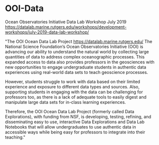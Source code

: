 # OOI-Data
Ocean Observatories Initiative Data Lab Workshop July 2019  
https://datalab.marine.rutgers.edu/workshops/development-workshops/july-2019-data-lab-workshop/

"The OOI Ocean Data Lab Project  https://datalab.marine.rutgers.edu/
The National Science Foundation’s Ocean Observatories Initiative (OOI) is advancing our ability to understand the natural world by collecting large quantities of data to address complex oceanographic processes. This expanded access to data also provides professors in the geosciences with new opportunities to engage undergraduate students in authentic data experiences using real-world data sets to teach geoscience processes.

However, students struggle to work with data based on their limited experience and exposure to different data types and sources. Also, supporting students in engaging with the data can be challenging for professors too, as there is a lack of adequate tools to easily digest and manipulate large data sets for in-class learning experiences.

Therefore, the OOI Ocean Data Lab Project (formerly called Data Explorations), with funding from NSF, is developing, testing, refining, and disseminating easy to use, interactive Data Explorations and Data Lab Notebooks that will allow undergraduates to use authentic data in accessible ways while being easy for professors to integrate into their teaching."

